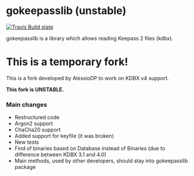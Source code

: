 gokeepasslib (unstable)
============

[![Travis Build state](https://api.travis-ci.org/tobischo/gokeepasslib.svg)](https://travis-ci.org/tobischo/gokeepasslib)

gokeepasslib is a library which allows reading Keepass 2 files (kdbx).

# This is a temporary fork!
This is a fork developed by AlessioDP to work on KDBX v4 support.

**This fork is UNSTABLE.**

### Main changes
* Restructured code
* Argon2 support
* ChaCha20 support
* Added support for keyfile (it was broken)
* New tests
* Find of binaries based on Database instead of Binaries (due to difference between KDBX 3.1 and 4.0)
* Main methods, used by other developers, should stay into gokeepasslib package
